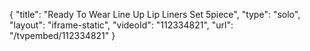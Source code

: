 {
    "title": "Ready To Wear Line Up Lip Liners Set  5piece",
    "type": "solo",
    "layout": "iframe-static",
    "videoId": "112334821",
    "url": "\/tvpembed\/112334821"
}